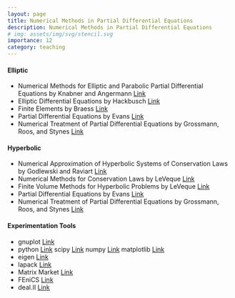 ```yaml
---
layout: page
title: Numerical Methods in Partial Differential Equations
description: Numerical Methods in Partial Differential Equations
# img: assets/img/svg/stencil.svg
importance: 12
category: teaching
---
```


#### Elliptic

- Numerical Methods for Elliptic and Parabolic Partial Differential Equations by Knabner and Angermann [Link](https://link.springer.com/book/10.1007/978-3-030-79385-2)
- Elliptic Differential Equations  by Hackbusch [Link](https://link.springer.com/book/10.1007/978-3-662-54961-2)
- Finite Elements by Braess [Link](https://www.cambridge.org/core/books/finite-elements/34A43DA98EBDB25FF9B34691B8A639FD)
- Partial Differential Equations by Evans [Link](https://bookstore.ams.org/view?ProductCode=GSM/19.R)
- Numerical Treatment of Partial Differential Equations  by Grossmann, Roos, and Stynes [Link](https://link.springer.com/book/10.1007/978-3-540-71584-9)

#### Hyperbolic

- Numerical Approximation of Hyperbolic Systems of Conservation Laws by Godlewski and Raviart [Link](https://link.springer.com/book/10.1007/978-1-0716-1344-3)
- Numerical Methods for Conservation Laws by LeVeque [Link](https://link.springer.com/book/10.1007/978-3-0348-5116-9)
- Finite Volume Methods for Hyperbolic Problems by LeVeque [Link](https://www.cambridge.org/core/books/finite-volume-methods-for-hyperbolic-problems/97D5D1ACB1926DA1D4D52EAD6909E2B9)
- Partial Differential Equations by Evans [Link](https://bookstore.ams.org/view?ProductCode=GSM/19.R)
- Numerical Treatment of Partial Differential Equations  by Grossmann, Roos, and Stynes [Link](https://link.springer.com/book/10.1007/978-3-540-71584-9)

#### Experimentation Tools

- gnuplot [Link](http://www.gnuplot.info/)
- python [Link](https://www.python.org/) scipy [Link](https://scipy.org/) numpy [Link](https://numpy.org/) matplotlib [Link](https://matplotlib.org/)
- eigen [Link](https://eigen.tuxfamily.org/index.php?title=Main_Page)
- lapack [Link](https://netlib.org/lapack/)
- Matrix Market [Link](https://math.nist.gov/MatrixMarket/)
- FEniCS [Link](https://fenicsproject.org/)
- deal.II [Link](https://www.dealii.org/)
